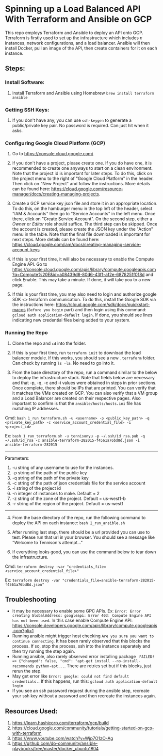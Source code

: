 # Spinning up a Load Balanced API With Terraform and Ansible on GCP

This repo employs Terraform and Ansible to deploy an API onto GCP. Terraform is firstly used to set up the infrastructure which includes _n_ instances, network configurations, and a load balancer. Ansible will then install Docker, pull an image of the API, then create containers for it on each instance. 

## Steps:

### Install Software:
1. Install Terraform and Ansible using Homebrew `brew install terraform ansible`

### Getting SSH Keys:
1. If you don't have any, you can use `ssh-keygen` to generate a public/private key pair. No password is required. Can just hit <enter> when it asks. 

### Configuring Google Cloud Platform (GCP)
1. Go to https://console.cloud.google.com/

2. If you don't have a project, please create one. If you do have one, it is recommended to create one anyways to start on a clean environment. Note that the project id is important for later steps. To do this, click on the project menu to the right of "Google Cloud Platform" in the header. Then click on "New Project" and follow the instructions. More details can be found here: https://cloud.google.com/resource-manager/docs/creating-managing-projects. 

3. Create a GCP service key json file and store it in an appropriate location. To do this, on the hamburger menu in the top left of the header, select "IAM & Accounts" then go to "Service Accounts" in the left menu. Once there, click on "Create  Service Account". On the second step, either a _Owner_ or _Editor_ role should suffice. The third step can be skipped. Once the account is created, please create the JSON key under the "Action" menu in the table. Note that the final file downloaded is important for next steps. More details can be found here: https://cloud.google.com/iam/docs/creating-managing-service-account-keys

4. If this is your first time, it will also be necessary to enable the Compute Engine API. Go to https://console.cloud.google.com/apis/library/compute.googleapis.com?q=Compute%20E&id=a08439d8-80d6-43f1-af2e-6878251f018d and click Enable. This may take a minute. If done, it will take you to a new page.

5. If this is your first time, you may also need to login and authorize google SDK <> terraform communication. To do this, install the Google SDK via the instructions here: https://cloud.google.com/sdk/docs/quickstart-macos (`Before you begin` part) and then login using this command: `gcloud auth application-default login`. If done, you should see lines indicating new credential files being added to your system.  

### Running the Repo
1. Clone the repo and `cd` into the folder.

2. If this is your first time, run `terraform init` to download the load balancer module. If this works, you should see a new `.terraform` folder. Can check by running `ls -la`. No need to go into it. 

3. From the base directory of the repo, run a command similar to the below to deploy the infrastructure stack. Note that fields below are necessary and that -p, -q, -c and -i values were obtained in steps in prior sections. Once complete, there should be IPs that are printed. You can verify that it matches the VMs created on GCP. You can also verify that a VM group and a Load Balancer are created on their respective pages. Also important to confirm is that the `ansible/hosts/hosts.ini` file has matching IP addresses. 

Cmd: `bash 1_run_terraform.sh -u <username> -p <public_key_path> -q <private_key_path> -c <service_account_credential_file> -i <project_id>`

Ex: `bash 1_run_terraform.sh -u tennisonyu -p ~/.ssh/id_rsa.pub -q ~/.ssh/id_rsa -c ansible-terraform-282015-f4561a76bd8d.json -i ansible-terraform-282015`

---
Parameters:
1) -u string of any username to use for the instances.
2) -p string of the path of the public key
3) -q string of the path of the private key
4) -c string of the path of json credentials file for the service account
5) -i string of the project id
6) -n integer of instances to make. Default = 2
7) -z string of the zone of the project. Default = us-west1-b
8) -r string of the region of the project. Default  = us-west1
---

4. From the base directory of the repo, run the following command to deploy the API on each instance: `bash 2_run_ansible.sh`

5. After running last step, there should be a url provided you can use to test. Please run that url in your browser. You should see a message like "Welcome to Tennison's attempt..."

6. If everything looks good, you can use the command below to tear down the infrastructure.

Cmd: `terraform destroy -var "credentials_file=<service_account_credential_file>"`

Ex: `terraform destroy -var "credentials_file=ansible-terraform-282015-f4561a76bd8d.json"`

## Troubleshooting

- It may be necessary to enable some GPC APIs. Ex: `Error: Error creating GlobalAddress: googleapi: Error 403: Compute Engine API has not been used`. In this case enable Compute Engine API: https://console.developers.google.com/apis/library/compute.googleapis.com?pli=1
- Running ansible might trigger host checking `Are you sure you want to continue connecting`. It has been rarely observed that this blocks the process. If so, stop the process, ssh into the instance separately and then try running the step again.
- Running ansible, also rarely observed error installing package ` FAILED! => {"changed": false, "cmd": "apt-get install --no-install-recommends python-apt...`. There are retries set but if this blocks, just rerun the step.
- May get error like `Error: google: could not find default credentials.`. If this happens, run this: `gcloud auth application-default login`
- If you see an ssh password request during the ansible step, recreate your ssh key without a password and then recreate the instances again. 

## Resources Used:
1. https://learn.hashicorp.com/terraform/gcp/build
2. https://cloud.google.com/community/tutorials/getting-started-on-gcp-with-terraform
3. https://www.youtube.com/watch?v=Wjp7O1zO-Ag
4. https://github.com/do-community/ansible-playbooks/tree/master/docker_ubuntu1804

